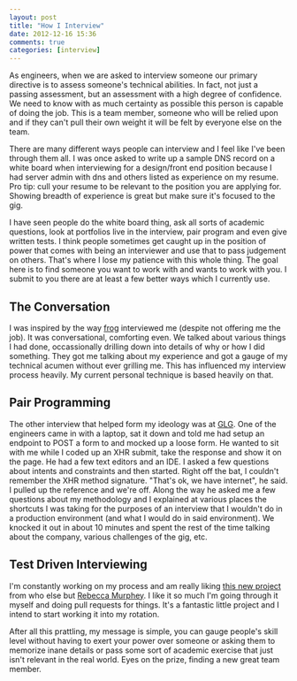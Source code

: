 ```yaml
---
layout: post
title: "How I Interview"
date: 2012-12-16 15:36
comments: true
categories: [interview]
---
```

As engineers, when we are asked to interview someone our primary directive is to assess someone's technical abilities. In fact, not just a passing assessment, but an assessment with a high degree of confidence. We need to know with as much certainty as possible this person is capable of doing the job. This is a team member, someone who will be relied upon and if they can't pull their own weight it will be felt by everyone else on the team.

There are many different ways people can interview and I feel like I've been through them all. I was once asked to write up a sample DNS record on a white board when interviewing for a design/front end position because I had server admin with dns and others listed as experience on my resume. Pro tip: cull your resume to be relevant to the position you are applying for. Showing breadth of experience is great but make sure it's focused to the gig.

I have seen people do the white board thing, ask all sorts of academic questions, look at portfolios live in the interview, pair program and even give written tests. I think people sometimes get caught up in the position of power that comes with being an interviewer and use that to pass judgement on others. That's where I lose my patience with this whole thing. The goal here is to find someone you want to work with and wants to work with you. I submit to you there are at least a few better ways which I currently use.

## The Conversation

I was inspired by the way [frog](http://www.frogdesign.com/) interviewed me (despite not offering me the job). It was conversational, comforting even. We talked about various things I had done, occassionally drilling down into details of why or how I did something. They got me talking about my experience and got a gauge of my technical acumen without ever grilling me. This has influenced my interview process heavily. My current personal technique is based heavily on that.

## Pair Programming

The other interview that helped form my ideology was at [GLG](http://gersonlehrmangroup.com/). One of the engineers came in with a laptop, sat it down and told me had setup an endpoint to POST a form to and mocked up a loose form. He wanted to sit with me while I coded up an XHR submit, take the response and show it on the page. He had a few text editors and an IDE. I asked a few questions about intents and constraints and then started. Right off the bat, I couldn't remember the XHR method signature. "That's ok, we have internet", he said. I pulled up the reference and we're off. Along the way he asked me a few questions about my methodology and I explained at various places the shortcuts I was taking for the purposes of an interview that I wouldn't do in a production environment (and what I would do in said environment). We knocked it out in about 10 minutes and spent the rest of the time talking about the company, various challenges of the gig, etc.

## Test Driven Interviewing

I'm constantly working on my process and am really liking [this new project](https://github.com/rmurphey/js-assessment) from who else but [Rebecca Murphey](http://rmurphey.com). I like it so much I'm going through it myself and doing pull requests for things. It's a fantastic little project and I intend to start working it into my rotation.

After all this prattling, my message is simple, you can gauge people's skill level without having to exert your power over someone or asking them to memorize inane details or pass some sort of academic exercise that just isn't relevant in the real world. Eyes on the prize, finding a new great team member.
